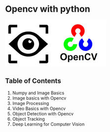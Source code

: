 # Opencv with python

<img src="imgs/opencv.png">

## Table of Contents

1. Numpy and Image Basics
2. Image basics with Opencv
3. Image Processing
4. Video Basics with Opencv
5. Object Detection with Opencv
6. Object Tracking
7. Deep Learning for Computer Vision